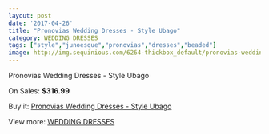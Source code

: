 ```yaml
---
layout: post
date: '2017-04-26'
title: "Pronovias Wedding Dresses - Style Ubago"
category: WEDDING DRESSES
tags: ["style","junoesque","pronovias","dresses","beaded"]
image: http://img.sequinious.com/6264-thickbox_default/pronovias-wedding-dresses-style-ubago.jpg
---
```

Pronovias Wedding Dresses - Style Ubago

On Sales: **$316.99**
<a href="https://www.sequinious.com/wedding-dresses/2550-pronovias-wedding-dresses-style-ubago.html"><amp-img layout="responsive" width="600" height="600" src="//img.sequinious.com/6264-thickbox_default/pronovias-wedding-dresses-style-ubago.jpg" alt="Pronovias Wedding Dresses - Style Ubago 0" /></a>
<a href="https://www.sequinious.com/wedding-dresses/2550-pronovias-wedding-dresses-style-ubago.html"><amp-img layout="responsive" width="600" height="600" src="//img.sequinious.com/6266-thickbox_default/pronovias-wedding-dresses-style-ubago.jpg" alt="Pronovias Wedding Dresses - Style Ubago 1" /></a>
<a href="https://www.sequinious.com/wedding-dresses/2550-pronovias-wedding-dresses-style-ubago.html"><amp-img layout="responsive" width="600" height="600" src="//img.sequinious.com/6265-thickbox_default/pronovias-wedding-dresses-style-ubago.jpg" alt="Pronovias Wedding Dresses - Style Ubago 2" /></a>

Buy it: [Pronovias Wedding Dresses - Style Ubago](https://www.sequinious.com/wedding-dresses/2550-pronovias-wedding-dresses-style-ubago.html "Pronovias Wedding Dresses - Style Ubago")

View more: [WEDDING DRESSES](https://www.sequinious.com/2-wedding-dresses "WEDDING DRESSES")